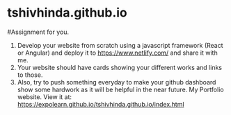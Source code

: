 # tshivhinda.github.io
#Assignment for you.
1. Develop your website from scratch using a javascript framework (React or Angular) and deploy it to https://www.netlify.com/ and share it with me.
2. Your website should have cards showing your different works and links to those.
3. Also, try to push something everyday to make your github dashboard show some hardwork as it will be helpful in the near future.
My Portfolio website.
View it at: https://expolearn.github.io/tshivhinda.github.io/index.html
